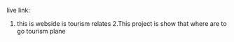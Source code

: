 live link:

1. this is webside is tourism relates
2.This  project is show that where are to go tourism plane 
